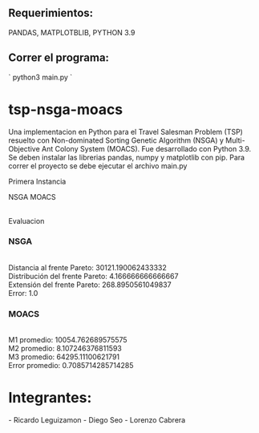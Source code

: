 <h2> Requerimientos: </h2>
PANDAS, MATPLOTBLIB, PYTHON 3.9 
<h2> Correr el programa: </h2>
` python3 main.py `
<b> <h1> tsp-nsga-moacs </h1> </b>
Una implementacion en Python para el Travel Salesman Problem (TSP) resuelto con Non-dominated Sorting Genetic Algorithm (NSGA) y Multi-Objective Ant Colony System (MOACS).
Fue desarrollado con Python 3.9. Se deben instalar las librerias pandas, numpy y matplotlib con pip.
Para correr el proyecto se debe ejecutar el archivo main.py

Primera Instancia

NSGA
MOACS

 

<br>  Evaluacion
<h3> NSGA </h3>
<br> Distancia al frente Pareto:  30121.190062433332
<br>Distribución del frente Pareto:  4.166666666666667
<br>Extensión del frente Pareto:  268.8950561049837
<br>Error:  1.0
<h3>MOACS </h3>
<br>M1 promedio:  10054.762689575575
<br>M2 promedio:  8.107246376811593
<br>M3 promedio:  64295.11100621791
<br>Error promedio:  0.7085714285714285

<h1> Integrantes: </h1>
- Ricardo Leguizamon
- Diego Seo
- Lorenzo Cabrera

